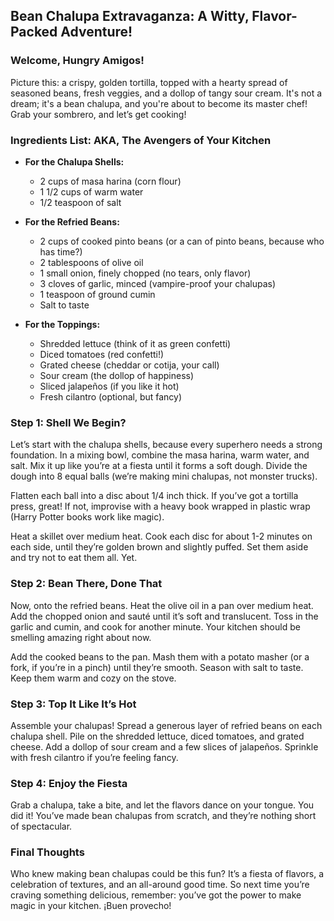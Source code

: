 ## Bean Chalupa Extravaganza: A Witty, Flavor-Packed Adventure!

### Welcome, Hungry Amigos!

Picture this: a crispy, golden tortilla, topped with a hearty spread of seasoned beans, fresh veggies, and a dollop of tangy sour cream. It's not a dream; it's a bean chalupa, and you're about to become its master chef! Grab your sombrero, and let’s get cooking!

### Ingredients List: AKA, The Avengers of Your Kitchen

- **For the Chalupa Shells:**
  - 2 cups of masa harina (corn flour)
  - 1 1/2 cups of warm water
  - 1/2 teaspoon of salt

- **For the Refried Beans:**
  - 2 cups of cooked pinto beans (or a can of pinto beans, because who has time?)
  - 2 tablespoons of olive oil
  - 1 small onion, finely chopped (no tears, only flavor)
  - 3 cloves of garlic, minced (vampire-proof your chalupas)
  - 1 teaspoon of ground cumin
  - Salt to taste

- **For the Toppings:**
  - Shredded lettuce (think of it as green confetti)
  - Diced tomatoes (red confetti!)
  - Grated cheese (cheddar or cotija, your call)
  - Sour cream (the dollop of happiness)
  - Sliced jalapeños (if you like it hot)
  - Fresh cilantro (optional, but fancy)

### Step 1: Shell We Begin?

Let’s start with the chalupa shells, because every superhero needs a strong foundation. In a mixing bowl, combine the masa harina, warm water, and salt. Mix it up like you’re at a fiesta until it forms a soft dough. Divide the dough into 8 equal balls (we’re making mini chalupas, not monster trucks).

Flatten each ball into a disc about 1/4 inch thick. If you’ve got a tortilla press, great! If not, improvise with a heavy book wrapped in plastic wrap (Harry Potter books work like magic). 

Heat a skillet over medium heat. Cook each disc for about 1-2 minutes on each side, until they’re golden brown and slightly puffed. Set them aside and try not to eat them all. Yet.

### Step 2: Bean There, Done That

Now, onto the refried beans. Heat the olive oil in a pan over medium heat. Add the chopped onion and sauté until it’s soft and translucent. Toss in the garlic and cumin, and cook for another minute. Your kitchen should be smelling amazing right about now.

Add the cooked beans to the pan. Mash them with a potato masher (or a fork, if you’re in a pinch) until they’re smooth. Season with salt to taste. Keep them warm and cozy on the stove.

### Step 3: Top It Like It’s Hot

Assemble your chalupas! Spread a generous layer of refried beans on each chalupa shell. Pile on the shredded lettuce, diced tomatoes, and grated cheese. Add a dollop of sour cream and a few slices of jalapeños. Sprinkle with fresh cilantro if you’re feeling fancy.

### Step 4: Enjoy the Fiesta

Grab a chalupa, take a bite, and let the flavors dance on your tongue. You did it! You’ve made bean chalupas from scratch, and they’re nothing short of spectacular.

### Final Thoughts

Who knew making bean chalupas could be this fun? It’s a fiesta of flavors, a celebration of textures, and an all-around good time. So next time you’re craving something delicious, remember: you’ve got the power to make magic in your kitchen. ¡Buen provecho!

<!--stackedit_data:
eyJoaXN0b3J5IjpbLTIwMzg3NTA3NzZdfQ==
-->